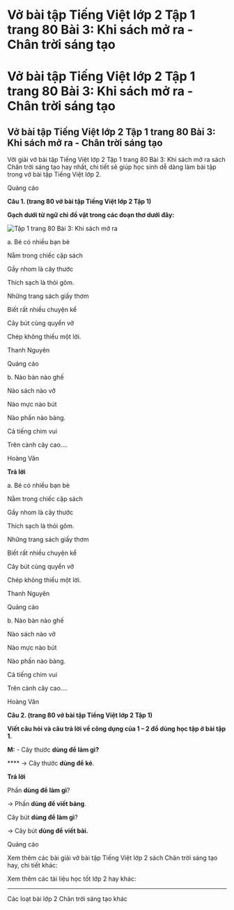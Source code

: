 # Vở bài tập Tiếng Việt lớp 2 Tập 1 trang 80 Bài 3: Khi sách mở ra - Chân trời sáng tạo

# Vở bài tập Tiếng Việt lớp 2 Tập 1 trang 80 Bài 3: Khi sách mở ra - Chân trời sáng tạo

## Vở bài tập Tiếng Việt lớp 2 Tập 1 trang 80 Bài 3: Khi sách mở ra - Chân trời sáng tạo

Với giải vở bài tập Tiếng Việt lớp 2 Tập 1 trang 80 Bài 3: Khi sách mở ra sách Chân trời sáng tạo hay nhất, chi tiết sẽ giúp học sinh dễ dàng làm bài tập trong vở bài tập Tiếng Việt lớp 2.

Quảng cáo

**Câu 1. (trang 80 vở bài tập Tiếng Việt lớp 2 Tập 1)**

**Gạch dưới từ ngữ chỉ đồ vật trong các đoạn thơ dưới đây:**

![Tập 1 trang 80 Bài 3: Khi sách mở ra](https://vietjack.com/vbt-tieng-viet-2-ct/images/bai-3-khi-sach-mo-ra.png)

a. Bé có nhiều bạn bè

Nằm trong chiếc cặp sách

Gầy nhom là cây thước

Thích sạch là thỏi gôm.

  


Những trang sách giấy thơm

Biết rất nhiều chuyện kể

Cây bút cùng quyển vở

Chép không thiếu một lời.

Thanh Nguyên

Quảng cáo

b. Nào bàn nào ghế

Nào sách nào vở

Nào mực nào bút

Nào phấn nào bảng.

Cả tiếng chim vui

Trên cành cây cao....

Hoàng Vân

**Trả lời**

a. Bé có nhiều bạn bè

Nằm trong chiếc cặp sách

Gầy nhom là cây thước

Thích sạch là thỏi gôm.

  


Những trang sách giấy thơm

Biết rất nhiều chuyện kể

Cây bút cùng quyển vở

Chép không thiếu một lời.

Thanh Nguyên

Quảng cáo

b. Nào bàn nào ghế

Nào sách nào vở

Nào mực nào bút

Nào phấn nào bảng.

Cả tiếng chim vui

Trên cành cây cao....

Hoàng Vân

**Câu 2. (trang 80 vở bài tập Tiếng Việt lớp 2 Tập 1)**

**Viết câu hỏi và câu trả lời về công dụng của 1 – 2 đồ dùng học tập ở bài tập 1.**

**M:** \- Cây thước **dùng để làm gì?**

**** -> Cây thước **dùng để kẻ**.

**Trả lời**

Phấn **dùng để làm gì**?

-> Phấn **dùng để viết bảng**.

Cây bút **dùng để làm gì**?

-> Cây bút **dùng để viết bài.**

Quảng cáo

Xem thêm các bài giải vở bài tập Tiếng Việt lớp 2 sách Chân trời sáng tạo hay, chi tiết khác:

Xem thêm các tài liệu học tốt lớp 2 hay khác:

* * *

Các loạt bài lớp 2 Chân trời sáng tạo khác
